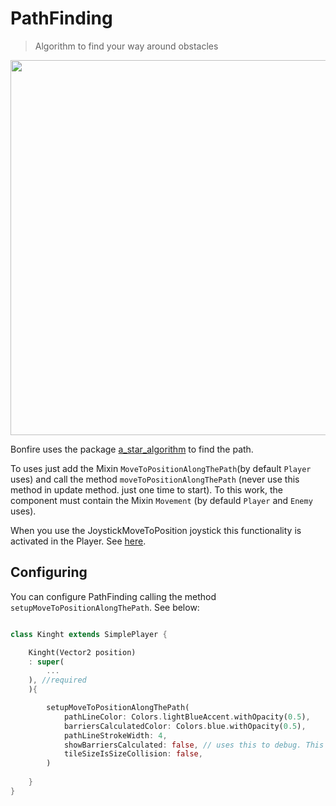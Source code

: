 # PathFinding

> Algorithm to find your way around obstacles

<img src="_media/git_move_along_the_path.gif" width="600"/>

Bonfire uses the package [a_star_algorithm](https://pub.dev/packages/a_star_algorithm) to find  the path.


To uses just add the Mixin `MoveToPositionAlongThePath`(by default `Player` uses) and call the method `moveToPositionAlongThePath` (never use this method in update method. just one time to start). 
To this work, the component must contain the Mixin `Movement` (by defauld `Player` and `Enemy` uses).

When you use the JoystickMoveToPosition joystick this functionality is activated in the Player. See [here](joystick?id=joystickmovetoposition).

## Configuring 

You can configure PathFinding calling the method `setupMoveToPositionAlongThePath`. See below:

```dart

class Kinght extends SimplePlayer {

    Kinght(Vector2 position)
    : super(
        ...
    ), //required
    ){

        setupMoveToPositionAlongThePath(
            pathLineColor: Colors.lightBlueAccent.withOpacity(0.5),
            barriersCalculatedColor: Colors.blue.withOpacity(0.5),
            pathLineStrokeWidth: 4,
            showBarriersCalculated: false, // uses this to debug. This enable show in the map the tiles considered collision by algorithm.
            tileSizeIsSizeCollision: false,
        )
        
    }
}

```


